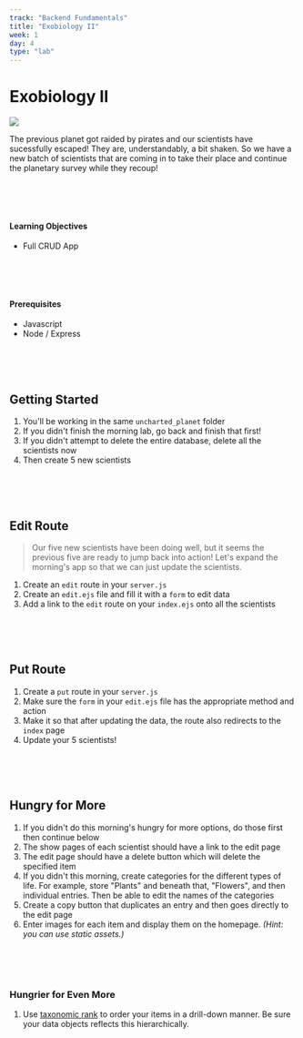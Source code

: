 ```yaml
---
track: "Backend Fundamentals"
title: "Exobiology II"
week: 1
day: 4
type: "lab"
---
```


# Exobiology II

![](https://i.imgur.com/naenSjp.png)

The previous planet got raided by pirates and our scientists have sucessfully escaped! They are, understandably, a bit shaken. So we have a new batch of scientists that are coming in to take their place and continue the planetary survey while they recoup!

<br>
<br>
<br>

#### Learning Objectives

- Full CRUD App

<br>
<br>
<br>

#### Prerequisites

- Javascript
- Node / Express

<br>
<br>
<br>

## Getting Started

1. You'll be working in the same `uncharted_planet` folder
1. If you didn't finish the morning lab, go back and finish that first!
1. If you didn't attempt to delete the entire database, delete all the scientists now
1. Then create 5 new scientists

<br>
<br>
<br>

## Edit Route

> Our five new scientists have been doing well, but it seems the previous five are ready to jump back into action! Let's expand the morning's app so that we can just update the scientists.

1. Create an `edit` route in your `server.js`
1. Create an `edit.ejs` file and fill it with a `form` to edit data
1. Add a link to the `edit` route on your `index.ejs` onto all the scientists

<br>
<br>
<br>

## Put Route

1. Create a `put` route in your `server.js`
1. Make sure the `form` in your `edit.ejs` file has the appropriate method and action
1. Make it so that after updating the data, the route also redirects to the `index` page
1. Update your 5 scientists!

<br>
<br>
<br>

## Hungry for More

1. If you didn't do this morning's hungry for more options, do those first then continue below
1. The show pages of each scientist should have a link to the edit page
1. The edit page should have a delete button which will delete the specified item
1. If you didn't this morning, create categories for the different types of life. For example, store "Plants" and beneath that, "Flowers", and then individual entries. Then be able to edit the names of the categories
1. Create a copy button that duplicates an entry and then goes directly to the edit page
1. Enter images for each item and display them on the homepage. _(Hint: you can use static assets.)_

<br>
<br>
<br>

### Hungrier for Even More

1. Use [taxonomic rank](https://en.wikipedia.org/wiki/Taxonomic_rank) to order your items in a drill-down manner. Be sure your data objects reflects this hierarchically.
